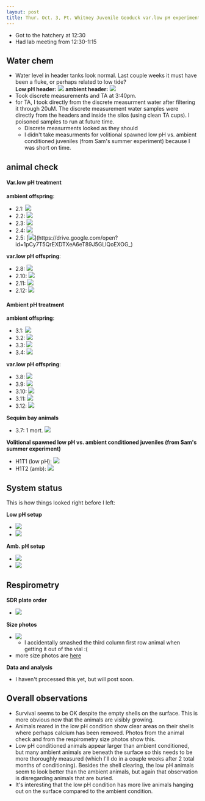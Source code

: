 ```yaml
---
layout: post
title: Thur. Oct. 3, Pt. Whitney Juvenile Geoduck var.low pH experiment
---
```


- Got to the hatchery at 12:30
- Had lab meeting from 12:30-1:15

## Water chem
- Water level in header tanks look normal. Last couple weeks it must have been a fluke, or perhaps related to low tide?  
**Low pH header:**
![](https://drive.google.com/uc?export=view&id=1ZbhTRaP733ENU08XPnchCwa4Wj8anAEC)
**ambient header:**
![](https://drive.google.com/uc?export=view&id=14MmxEBUwSBvIsM43YRST0fQ8xYOFIqdh)
- Took discrete measurements and TA at 3:40pm.
- for TA, I took directly from the discrete measurment water after filtering it through 20uM. The discrete measurement water samples were directly from the headers and inside the silos (using clean TA cups). I poisoned samples to run at future time.
	- Discrete measurments looked as they should
	- I didn't take measurments for volitional spawned low pH vs. ambient conditioned juveniles (from Sam's summer experiment) because I was short on time.

## animal check
#### Var.low pH treatment
**ambient offspring**:

- 2.1: [![](https://drive.google.com/uc?export=view&id=1UkfsMqngRvpS-pI_6NiJSbfIjqt31gGa)](https://drive.google.com/open?id=1UkfsMqngRvpS-pI_6NiJSbfIjqt31gGa)
- 2.2: [![](https://drive.google.com/uc?export=view&id=1MSc0ef1YU2-l-qHSu_yL4ZjLgoO3ck9L)](https://drive.google.com/open?id=1MSc0ef1YU2-l-qHSu_yL4ZjLgoO3ck9L)
- 2.3: [![](https://drive.google.com/uc?export=view&id=1clcxYbysOFRWIXkEuihZ7oCdR096ns6z)](https://drive.google.com/open?id=1clcxYbysOFRWIXkEuihZ7oCdR096ns6z)
- 2.4: [![](https://drive.google.com/uc?export=view&id=1IuPASSPJu-E_V5NvA5ckz0IcxbJopABX)](https://drive.google.com/open?id=1IuPASSPJu-E_V5NvA5ckz0IcxbJopABX)
- 2.5: [![](https://drive.google.com/uc?export=view&id=1pCy7T5QrEXDTXeA6eT89J5GLlQoEXOG_)](https://drive.google.com/open?id=1pCy7T5QrEXDTXeA6eT89J5GLlQoEXOG_)

**var.low pH offspring**:

- 2.8: [![](https://drive.google.com/uc?export=view&id=1w5T8QNKAMCwAP8Uo0rV7unGO-4eJU9IK)](https://drive.google.com/open?id=1w5T8QNKAMCwAP8Uo0rV7unGO-4eJU9IK)
- 2.10: [![](https://drive.google.com/uc?export=view&id=1XwjldKpHXI_p819lHWV3G2-fCNLfRwnE)](https://drive.google.com/open?id=1XwjldKpHXI_p819lHWV3G2-fCNLfRwnE)
- 2.11: [![](https://drive.google.com/uc?export=view&id=1ID8842QDCpE8KoX5jUixGDvKhCPCqDQy)](https://drive.google.com/open?id=1ID8842QDCpE8KoX5jUixGDvKhCPCqDQy)
- 2.12: [![](https://drive.google.com/uc?export=view&id=1pYkWuzZNvGQsM_C_-VsgViBrQcyYtzit)](https://drive.google.com/open?id=1pYkWuzZNvGQsM_C_-VsgViBrQcyYtzit)

#### Ambient pH treatment
**ambient offspring**:

- 3.1: [![](https://drive.google.com/uc?export=view&id=1g3QhE1wvOglEh7RG_tdEnEkJcI8bkUbN)](https://drive.google.com/open?id=1g3QhE1wvOglEh7RG_tdEnEkJcI8bkUbN)
- 3.2: [![](https://drive.google.com/uc?export=view&id=1JAgl0tJ-V2K-8rDHCEYpRIWGCISj9eF7)](https://drive.google.com/open?id=1JAgl0tJ-V2K-8rDHCEYpRIWGCISj9eF7)
- 3.3: [![](https://drive.google.com/uc?export=view&id=18l_z6f-SV4LLpEs17HydL4MG8Uzlhf7F)](https://drive.google.com/open?id=18l_z6f-SV4LLpEs17HydL4MG8Uzlhf7F)
- 3.4: [![](https://drive.google.com/uc?export=view&id=1r0IwPuTEG89OLgojbUqTUhDiSd78FyBf)](https://drive.google.com/open?id=1r0IwPuTEG89OLgojbUqTUhDiSd78FyBf)

**var.low pH offspring**:

- 3.8: [![](https://drive.google.com/uc?export=view&id=1-06hRZHSO6kA0cO4mSsmgWw5_YNUoBZP)](https://drive.google.com/open?id=1-06hRZHSO6kA0cO4mSsmgWw5_YNUoBZP)
- 3.9: [![](https://drive.google.com/uc?export=view&id=1QLqZNPZXreCWpG1N4Qmcm4V7PJ0AXg8K)](https://drive.google.com/open?id=1QLqZNPZXreCWpG1N4Qmcm4V7PJ0AXg8K)
- 3.10: [![](https://drive.google.com/uc?export=view&id=1JYkir0REv1JbAIMRisHY5cDXi4T_KrpD)](https://drive.google.com/open?id=1JYkir0REv1JbAIMRisHY5cDXi4T_KrpD)
- 3.11: [![](https://drive.google.com/uc?export=view&id=1t24OHP-BgSVlZv4_LoHHMNr_KR4vjUT9)](https://drive.google.com/open?id=1t24OHP-BgSVlZv4_LoHHMNr_KR4vjUT9)
- 3.12: [![](https://drive.google.com/uc?export=view&id=1uq3AVN_bEjtbdHAwM-Jws5dVopMZAOTJ)](https://drive.google.com/open?id=1uq3AVN_bEjtbdHAwM-Jws5dVopMZAOTJ)

**Sequim bay animals**

- 3.7: 1 mort. [![](https://drive.google.com/uc?export=view&id=1G0z2F_GIWlgrEfBQlvsXkJlj7FAvWHkx)](https://drive.google.com/open?id=1G0z2F_GIWlgrEfBQlvsXkJlj7FAvWHkx)

**Volitional spawned low pH vs. ambient conditioned juveniles (from Sam's summer experiment)**

- H1T1 (low pH): [![](https://drive.google.com/uc?export=view&id=1uUSjKDKEw2wUF5lCExPcUvXPw7sTSelu)](https://drive.google.com/open?id=1uUSjKDKEw2wUF5lCExPcUvXPw7sTSelu)
- H1T2 (amb): [![](https://drive.google.com/uc?export=view&id=1zwFeJFQNjbW_T7X7eHIzzJWLWoJRHgKQ)](https://drive.google.com/open?id=1zwFeJFQNjbW_T7X7eHIzzJWLWoJRHgKQ)

## System status
This is how things looked right before I left:

**Low pH setup**

- [![](https://drive.google.com/uc?export=view&id=17muQJn2be8GQymch_y5NaFRjR9VS2M-Z)](https://drive.google.com/open?id=17muQJn2be8GQymch_y5NaFRjR9VS2M-Z)
- [![](https://drive.google.com/uc?export=view&id=1f8qW_5pEH1UDOuUI8gJgRV2ewiboR4f4)](https://drive.google.com/open?id=1f8qW_5pEH1UDOuUI8gJgRV2ewiboR4f4)

**Amb. pH setup**

- [![](https://drive.google.com/uc?export=view&id=1vMSrx2MpHjaFukX0f7SQhettJBIAdpd9)](https://drive.google.com/open?id=1vMSrx2MpHjaFukX0f7SQhettJBIAdpd9)
- [![](https://drive.google.com/uc?export=view&id=1NtM--LeOIfnrnJYXORgOCkNYhm5XbrKS)](https://drive.google.com/open?id=1NtM--LeOIfnrnJYXORgOCkNYhm5XbrKS)

## Respirometry

**SDR plate order**

- [![](https://drive.google.com/uc?export=view&id=10YEeIo1aC_rsQisTbiulpoCC2o6BBdr5)](https://drive.google.com/open?id=10YEeIo1aC_rsQisTbiulpoCC2o6BBdr5)

**Size photos**

- [![](https://drive.google.com/uc?export=view&id=1V6rvj0KsWOcu3pLh-VlIcZ1CnizSwMMq)](https://drive.google.com/open?id=1V6rvj0KsWOcu3pLh-VlIcZ1CnizSwMMq)
	- I accidentally smashed the third column first row animal when getting it out of the vial :( 
- more size photos are [here](https://drive.google.com/drive/u/0/folders/1Au2sOEeqtaWx2TmF9_Nx4YXcDbG-zxjg)

**Data and analysis**

- I haven't processed this yet, but will post soon.

## Overall observations

- Survival seems to be OK despite the empty shells on the surface. This is more obvious now that the animals are visibly growing.
- Animals reared in the low pH condition show clear areas on their shells where perhaps calcium has been removed. Photos from the animal check and from the respirometry size photos show this. 
- Low pH conditioned animals appear larger than ambient conditioned, but many ambient animals are beneath the surface so this needs to be more thoroughly measured (which I'll do in a couple weeks after 2 total months of conditioning). Besides the shell clearing, the low pH animals seem to look better than the ambient animals, but again that observation is disregarding animals that are buried.
- It's interesting that the low pH condition has more live animals hanging out on the surface compared to the ambient condition. 